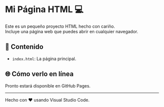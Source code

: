 # Mi Página HTML 💻

Este es un pequeño proyecto HTML hecho con cariño.  
Incluye una página web que puedes abrir en cualquier navegador.

## 📄 Contenido

- `index.html`: La página principal.

## 🌐 Cómo verlo en línea

Pronto estará disponible en GitHub Pages.

---

Hecho con ❤️ usando Visual Studio Code.
